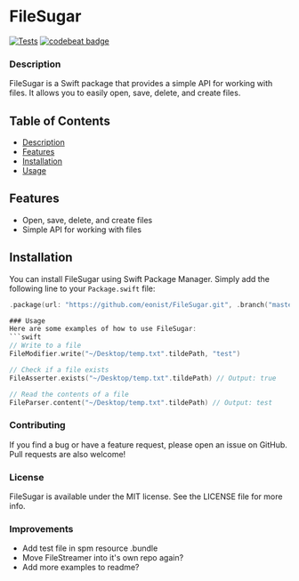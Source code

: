 # FileSugar

[![Tests](https://github.com/eonist/FileSugar/actions/workflows/Tests.yml/badge.svg)](https://github.com/eonist/FileSugar/actions/workflows/Tests.yml)
[![codebeat badge](https://codebeat.co/badges/b4b79239-d1f9-4c9a-8c46-d6a1b9dcb559)](https://codebeat.co/projects/github-com-eonist-filesugar-master)

### Description
FileSugar is a Swift package that provides a simple API for working with files. It allows you to easily open, save, delete, and create files.

## Table of Contents
- [Description](#description)
- [Features](#features)
- [Installation](#installation)
- [Usage](#usage)

## Features

- Open, save, delete, and create files
- Simple API for working with files

## Installation

You can install FileSugar using Swift Package Manager. Simply add the following line to your `Package.swift` file:

```swift
.package(url: "https://github.com/eonist/FileSugar.git", .branch("master"))

### Usage
Here are some examples of how to use FileSugar:
```swift
// Write to a file
FileModifier.write("~/Desktop/temp.txt".tildePath, "test")

// Check if a file exists
FileAsserter.exists("~/Desktop/temp.txt".tildePath) // Output: true

// Read the contents of a file
FileParser.content("~/Desktop/temp.txt".tildePath) // Output: test
```

### Contributing
If you find a bug or have a feature request, please open an issue on GitHub. Pull requests are also welcome!

### License
FileSugar is available under the MIT license. See the LICENSE file for more info.

### Improvements
- Add test file in spm resource .bundle
- Move FileStreamer into it's own repo again?
- Add more examples to readme?
